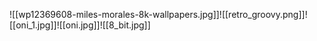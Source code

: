 ![[wp12369608-miles-morales-8k-wallpapers.jpg]]![[retro_groovy.png]]![[oni_1.jpg]]![[oni.jpg]]![[8_bit.jpg]]